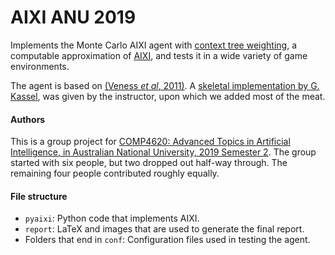 # AIXI ANU 2019

Implements the Monte Carlo AIXI agent with [context tree weighting](https://ieeexplore.ieee.org/document/382012), a computable approximation of [AIXI](https://en.wikipedia.org/wiki/AIXI), and tests it in a wide variety of game environments.

The agent is based on [(Veness *et al*, 2011)](http://www.jveness.info/publications/jair2010%20-%20mc_aixi_approx.pdf). A [skeletal implementation by G. Kassel](https://github.com/gkassel/pyaixi), was given by the instructor, upon which we added most of the meat.

#### Authors

This is a group project for [COMP4620: Advanced Topics in Artificial Intelligence, in Australian National University, 2019 Semester 2](https://archive.is/egsGB). The group started with six people, but two dropped out half-way through. The remaining four people contributed roughly equally.

#### File structure

-   `pyaixi`: Python code that implements AIXI.
-   `report`: LaTeX and images that are used to generate the final report.
-   Folders that end in `conf`: Configuration files used in testing the agent.
